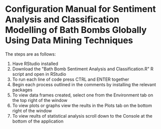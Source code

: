 # Configuration Manual for Sentiment Analysis and Classification Modelling of Bath Bombs Globally Using Data Mining Techniques
The steps are as follows:
1. Have RStudio installed
2. Download the "Bath Bomb Sentiment Analysis and Classification.R" R script and open in   RStudio
3. To run each line of code press CTRL and ENTER together
4. Begin each process outlined in the comments by installing the relevant packages
5. To view data frames created, select one from the Environment tab on the top right of the window
6. To view plots or graphs view the reults in the Plots tab on the bottom right of the window 
7. To view reults of statistical analysis scroll down to the Console at the bottom of the application

